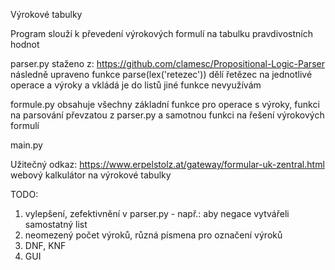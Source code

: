 Výrokové tabulky

Program slouží k převedení výrokových formulí na tabulku pravdivostních hodnot

parser.py
    staženo z: https://github.com/clamesc/Propositional-Logic-Parser
    následně upraveno
    funkce parse(lex('retezec'))
        dělí řetězec na jednotlivé operace a výroky a vkládá je do listů 
    jiné funkce nevyužívám

formule.py
    obsahuje všechny základní funkce pro operace s výroky, funkci na parsování převzatou z parser.py a samotnou funkci na řešení výrokových formulí

main.py


Užitečný odkaz: https://www.erpelstolz.at/gateway/formular-uk-zentral.html
    webový kalkulátor na výrokové tabulky


TODO:
1. vylepšení, zefektivnění v parser.py - např.: aby negace vytvářeli samostatný list
2. neomezený počet výroků, různá písmena pro označení výroků
3. DNF, KNF
4. GUI